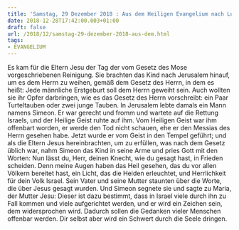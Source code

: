 ```yaml
---
title: 'Samstag, 29 Dezember 2018 : Aus dem Heiligen Evangelium nach Lukas - Lk 2,22-35.'
date: 2018-12-28T17:42:00.003+01:00
draft: false
url: /2018/12/samstag-29-dezember-2018-aus-dem.html
tags: 
- EVANGELIUM
---
```


Es kam für die Eltern Jesu der Tag der vom Gesetz des Mose vorgeschriebenen Reinigung. Sie brachten das Kind nach Jerusalem hinauf, um es dem Herrn zu weihen, gemäß dem Gesetz des Herrn, in dem es heißt: Jede männliche Erstgeburt soll dem Herrn geweiht sein. Auch wollten sie ihr Opfer darbringen, wie es das Gesetz des Herrn vorschreibt: ein Paar Turteltauben oder zwei junge Tauben. In Jerusalem lebte damals ein Mann namens Simeon. Er war gerecht und fromm und wartete auf die Rettung Israels, und der Heilige Geist ruhte auf ihm. Vom Heiligen Geist war ihm offenbart worden, er werde den Tod nicht schauen, ehe er den Messias des Herrn gesehen habe. Jetzt wurde er vom Geist in den Tempel geführt; und als die Eltern Jesus hereinbrachten, um zu erfüllen, was nach dem Gesetz üblich war, nahm Simeon das Kind in seine Arme und pries Gott mit den Worten: Nun lässt du, Herr, deinen Knecht, wie du gesagt hast, in Frieden scheiden. Denn meine Augen haben das Heil gesehen, das du vor allen Völkern bereitet hast, ein Licht, das die Heiden erleuchtet, und Herrlichkeit für dein Volk Israel. Sein Vater und seine Mutter staunten über die Worte, die über Jesus gesagt wurden. Und Simeon segnete sie und sagte zu Maria, der Mutter Jesu: Dieser ist dazu bestimmt, dass in Israel viele durch ihn zu Fall kommen und viele aufgerichtet werden, und er wird ein Zeichen sein, dem widersprochen wird. Dadurch sollen die Gedanken vieler Menschen offenbar werden. Dir selbst aber wird ein Schwert durch die Seele dringen.